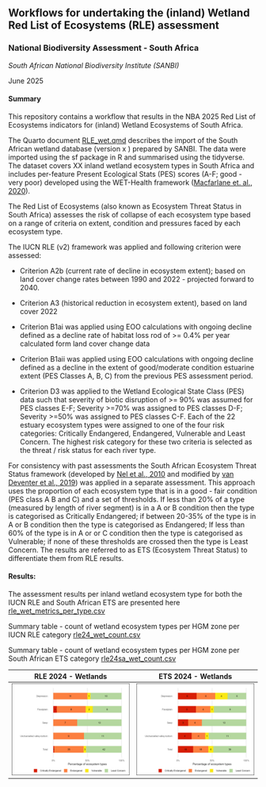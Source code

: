 ## **Workflows for undertaking the (inland) Wetland Red List of Ecosystems (RLE) assessment**

### **National Biodiversity Assessment - South Africa**

*South African National Biodiversity Institute (SANBI)*

June 2025

#### **Summary**

This repository contains a workflow that results in the NBA 2025 Red List of Ecosystems indicators for (inland) Wetland Ecosystems of South Africa.

The Quarto document [RLE_wet.qmd](RLE_wet.qmd) describes the import of the South African wetland database (version x ) prepared by SANBI. The data were imported using the sf package in R and summarised using the tidyverse. The dataset covers XX inland wetland ecosystem types in South Africa and includes per-feature Present Ecological Stats (PES) scores (A-F; good - very poor) developed using the WET-Health framework ([Macfarlane et. al., 2020](https://frcsa.org.za/wp-content/uploads/2020/10/TT-820_Final-web.pdf)).

The Red List of Ecosystems (also known as Ecosystem Threat Status in South Africa) assesses the risk of collapse of each ecosystem type based on a range of criteria on extent, condition and pressures faced by each ecosystem type.

The IUCN RLE (v2) framework was applied and following criterion were assessed:

-   Criterion A2b (current rate of decline in ecosystem extent); based on land cover change rates between 1990 and 2022 - projected forward to 2040.

-   Criterion A3 (historical reduction in ecosystem extent), based on land cover 2022

-   Criterion B1ai was applied using EOO calculations with ongoing decline defined as a decline rate of habitat loss rod of \>= 0.4% per year calculated form land cover change data

-   Criterion B1aii was applied using EOO calculations with ongoing decline defined as a decline in the extent of good/moderate condition estuarine extent (PES Classes A, B, C) from the previous PES assessment period.

-   Criterion D3 was applied to the Wetland Ecological State Class (PES) data such that severity of biotic disruption of \>= 90% was assumed for PES classes E-F; Severity \>=70% was assigned to PES classes D-F; Severity \>=50% was assigned to PES classes C-F. Each of the 22 estuary ecosystem types were assigned to one of the four risk categories: Critically Endangered, Endangered, Vulnerable and Least Concern. The highest risk category for these two criteria is selected as the threat / risk status for each river type.

For consistency with past assessments the South African Ecosystem Threat Status framework (developed by [Nel et al., 2010](DOI:%2010.1111/j.1472-4642.2006.00308.x) and modified by [van Deventer et al., 2019](http://hdl.handle.net/20.500.12143/5847)) was applied in a separate assessment. This approach uses the proportion of each ecosystem type that is in a good - fair condition (PES class A B and C) and a set of thresholds. If less than 20% of a type (measured by length of river segment) is in a A or B condition then the type is categorised as Critically Endangered; if between 20-35% of the type is in A or B condition then the type is categorised as Endangered; If less than 60% of the type is in A or or C condition then the type is categorised as Vulnerable; if none of these thresholds are crossed then the type is Least Concern. The results are referred to as ETS (Ecosystem Threat Status) to differentiate them from RLE results.

#### **Results:**

The assessment results per inland wetland ecosystem type for both the IUCN RLE and South African ETS are presented here [rle_wet_metrics_per_type.csv](outputs/rle_wet_metrics_per_type.csv)

Summary table - count of wetland ecosystem types per HGM zone per IUCN RLE category [rle24_wet_count.csv](outputs/rle24_wet_count.csv)

Summary table - count of wetland ecosystem types per HGM zone per South African ETS category [rle24sa_wet_count.csv](outputs/rle24sa_wet_count.csv)

| RLE 2024 - Wetlands | ETS 2024 - Wetlands |
|------------------------------------|------------------------------------|
| ![](outputs/rle24_wet_barplot_count.jpeg) | ![](outputs/rle24sa_wet_barplot_count.jpeg) |
